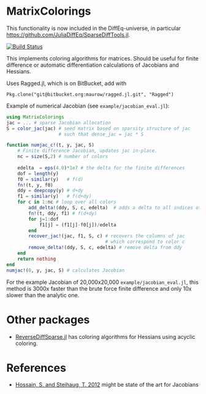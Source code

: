 # MatrixColorings

This functionality is now included in the DiffEq-universe, in particular https://github.com/JuliaDiffEq/SparseDiffTools.jl.

[![Build Status](https://travis-ci.org/mauro3/MatrixColorings.jl.svg?branch=master)](https://travis-ci.org/mauro3/MatrixColorings.jl)

This implements coloring algorithms for matrices.  Should be useful
for finite difference or automatic differentiation calculations of
Jacobians and Hessians.

Uses Ragged.jl, which is on BitBucket, add with
```
Pkg.clone("git@bitbucket.org:maurow/ragged.jl.git", "Ragged")
```

Example of numerical Jacobian (see `example/jacobian_eval.jl`):

```julia
using MatrixColorings
jac = ... # sparse Jacobian allocation
S = color_jac(jac) # seed matrix based on sparsity structure of jac
                   # such that dense_jac = jac * S

function numjac_c!(t, y, jac, S)
    # Finite difference Jacobian, updates jac in-place.
    nc = size(S,2) # number of colors
    
    edelta  = eps(4.0)*1e7 # the delta for the finite differences
    dof = length(y)
    f0 = similar(y)   # f(d)
    fn!(t, y, f0)
    ddy = deepcopy(y) # d+dy
    f1 = similar(y)   # f(d+dy)
    for c in 1:nc # loop over all colors
        add_delta!(ddy, S, c, edelta)  # adds a delta to all indices of color c
        fn!(t, ddy, f1) # f(d+dy)
        for j=1:dof
            f1[j] = (f1[j]-f0[j])/edelta
        end
        recover_jac!(jac, f1, S, c) # recovers the columns of jac
                                    # which correspond to color c
        remove_delta!(ddy, S, c, edelta) # remove delta from ddy
    end
    return nothing
end
numjac!(0, y, jac, S) # calculates Jacobian
```

For the example Jacobian of 20,000x20,000 `example/jacobian_eval.jl`,
this method is 3000x faster than the brute force finite difference and
only 10x slower than the analytic one.

# Other packages
- [ReverseDiffSparse.jl](https://github.com/mlubin/ReverseDiffSparse.jl/blob/master/src/coloring.jl)
  has coloring algorithms for Hessians using acyclic coloring.

# References
- [Hossain, S. and Steihaug, T. 2012](http://www.tandfonline.com/doi/abs/10.1080/10556788.2012.693927)
  might be state of the art for Jacobians
